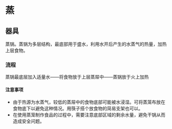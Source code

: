 # 蒸

## 器具

蒸锅。蒸锅为多层结构，最底部用于盛水，利用水开后产生的水蒸气的热量，加热上层食物。

### 流程

蒸锅最底层加入适量水——将食物放于上层蒸屉中——蒸锅放于火上加热

#### 注意事项

* 由于热源为水蒸气，较低的蒸屉中的食物底部可能被水浸湿。可将蒸笼布放在食物底下以避免这种情况。用筷子搭个放食物的简易支架也可以。
* 在使用蒸笼制作食品的过程中，需要注意底部区域的剩余水量，避免干锅从而造成安全问题。
